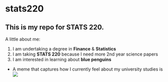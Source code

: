 # stats220

## This is my repo for STATS 220. 

A little about me:

1. I am undertaking a degree in **Finance** & **Statistics**
2. I am taking **STATS 220** because I need more 2nd year science papers
3. I am interested in learning about **blue penguins**

* A meme that captures how I currently feel about my university studies is ![](https://media.tenor.com/tat1oNfdwLMAAAAe/kassypoo.png)
